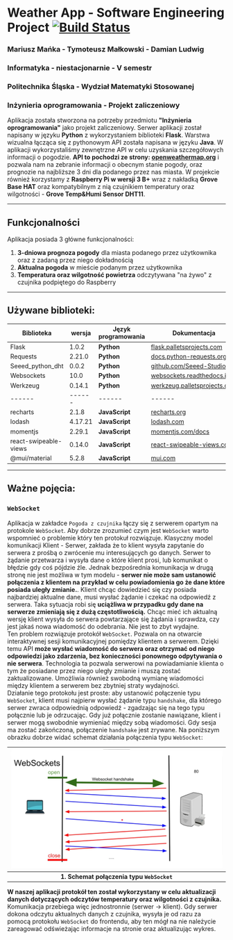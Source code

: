 # Weather App - Software Engineering Project [![Build Status](https://travis-ci.org/joemccann/dillinger.svg?branch=master)](https://travis-ci.org/joemccann/dillinger)


### Mariusz Mańka - Tymoteusz Małkowski - Damian Ludwig
### Informatyka - niestacjonarnie - V semestr
### Politechnika Śląska - Wydział Matematyki Stosowanej 
### Inżynieria oprogramowania - Projekt zaliczeniowy

Aplikacja została stworzona na potrzeby przedmiotu **"Inżynieria oprogramowania"** jako projekt zaliczeniowy. 
Serwer aplikacji został napisany w języku **Python** z wykorzystaniem biblioteki **Flask**. Warstwa wizualna łącząca się z pythonowym API została napisana w języku **Java**. W aplikacji wykorzystaliśmy  zewnętrzne API w celu uzyskania szczegółowych informacji o pogodzie. **API to pochodzi ze strony: [openweathermap.org]( https://openweathermap.org/api)** i pozwala nam na zebranie informacji o obecnym stanie pogody, oraz prognozie na najbliższe 3 dni dla podanego przez nas miasta. W projekcie również korzystamy z **Raspberry Pi w wersji 3 B+** wraz z nakładką **Grove Base HAT** oraz kompatybilnym z nią czujnikiem temperatury oraz wilgotności - **Grove Temp&Humi Sensor DHT11**. 

***
## Funkcjonalności 
Aplikacja posiada 3 główne funkcjonalności: 
1. **3-dniowa prognoza pogody** dla miasta podanego przez użytkownika oraz z zadaną przez niego dokładnością
2. **Aktualna pogoda** w mieście podanym przez użytkownika
3. **Temperatura oraz wilgotność powietrza** odczytywana "na żywo" z czujnika podpiętego do Raspberry
***
## Używane biblioteki:
| Biblioteka | wersja  | Język programowania | Dokumentacja | 
| ------ | ------ | ------ | ------ |
| Flask | 1.0.2 | **Python** | [flask.palletsprojects.com](https://flask.palletsprojects.com/en/2.0.x/) |
| Requests | 2.21.0 | **Python** | [docs.python-requests.org](https://docs.python-requests.org/en/latest/) |
| Seeed_python_dht | 0.0.2 | **Python** | [github.com/Seeed-Studio](https://github.com/Seeed-Studio/Seeed_Python_DHT) |
| Websockets | 10.0 | **Python** | [websockets.readthedocs.io](https://websockets.readthedocs.io/en/stable/) |
| Werkzeug | 0.14.1 | **Python** | [werkzeug.palletsprojects.com](https://werkzeug.palletsprojects.com/en/2.0.x/) |
| ------ | ------ | ------ | ------ |
| recharts | 2.1.8 | **JavaScript** | [recharts.org](https://recharts.org/en-US/) |
| lodash | 4.17.21 | **JavaScript** | [lodash.com](https://lodash.com/) |
| momentjs | 2.29.1 | **JavaScript** | [momentjs.com/docs](https://momentjs.com/docs/) |
| react-swipeable-views | 0.14.0 | **JavaScript** | [react-swipeable-views.com](https://react-swipeable-views.com/) |
| @mui/material | 5.2.8 | **JavaScript** | [mui.com](https://mui.com/) |
***
## Ważne pojęcia:
### `WebSocket`
Aplikacja w zakładce `Pogoda z czujnika` łączy się z serwerem opartym na protokole `WebSocket`. 
Aby dobrze zrozumieć czym jest `WebSocket` warto wspomnieć o problemie który ten protokuł rozwiązuje. Klasyczny model komunikacji Klient - Serwer, zakłada że to klient wysyła zapytanie do serwera z prośbą o zwrócenie mu interesujących go danych. Serwer to żądanie przetwarza i wysyła dane o które klient prosi, lub komunikat o błędzie gdy coś pójdzie źle. Jednak bezpośrednia komunikacja w drugą stronę nie jest możliwa w tym modelu - **serwer nie może sam ustanowić połączenia z klientem na przykład w celu powiadomienia go że dane które posiada uległy zmianie.**. Klient chcąc dowiedzieć się czy posiada najbardziej aktualne dane, musi wysłać żądanie i czekać na odpowiedź z serwera. Taka sytuacja robi się **uciążliwa w przypadku gdy dane na serwerze zmieniają się z dużą częstotliwością.** Chcąc mieć ich aktualną wersję klient wysyła do serwera powtarzające się żądania i sprawdza, czy jest jakaś nowa wiadomość do odebrania. Nie jest to zbyt wydajne.  
Ten problem rozwiązuje protokół `WebSocket`. Pozwala on na otwarcie interaktywnej sesji komunikacyjnej pomiędzy klientem a serwerem. Dzięki temu API **może wysłać wiadomość do serwera oraz otrzymać od niego odpowiedzi jako zdarzenia, bez konieczności ponownego odpytywania o nie serwera**. Technologia ta pozwala serwerowi na powiadamianie klienta o tym że posiadane przez niego uległy zmianie i muszą zostać zaktualizowane. Umożliwia również swobodną wymianę wiadomości między klientem a serwerem bez zbytniej straty wydajności.   
Działanie tego protokołu jest proste: aby ustanowić połączenie typu `WebSocket`, klient musi najpierw wysłać żądanie typu `handshake`, dla którego serwer zwraca odpowiednią odpowiedź - zgadzając się na tego typu połącznie lub je odrzucając. Gdy już połącznie zostanie nawiązane, klient i serwer mogą swobodnie wymieniać między sobą wiadomości. Gdy sesja ma zostać zakończona, połączenie `handshake` jest zrywane. Na poniższym obrazku dobrze widać schemat działania połączenia typu `WebSocket`:


| ![Websocket](https://github.com/MariuszManka/weather-app-software-engineering-project/blob/master/images/websocket_connection.png) | 
|:--:| 
| **1. Schemat połączenia typu `WebSocket`** |

**W naszej aplikacji protokół ten został wykorzystany w celu aktualizacji danych dotyczących odczytów temperatury oraz wilgotności z czujnika.** Komunikacja przebiega więc jednostronnie (serwer -> klient). Gdy serwer dokona odczytu aktualnych danych z czujnika, wysyła je od razu za pomocą protokołu `WebSocket` do frontendu, aby ten mógł na nie należycie zareagować odświeżając informacje na stronie oraz aktualizując wykres. 
